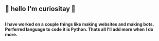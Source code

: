 <h2> 👋 hello I'm curiositay 👋  <h2>

<h4> I have worked on a couple things like making websites and making bots. Perferred language to code it is Python. Thats all I'll add more when I do more.<h4>

<!---
curiositay/curiositay is a ✨ special ✨ repository because its `README.md` (this file) appears on your GitHub profile.
You can click the Preview link to take a look at your changes.
--->
